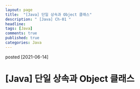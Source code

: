 ```yaml
---
layout: page
title:  "[Java] 단일 상속과 Object 클래스"
description: " [Java] Ch-01 "
headline: 
tags: [Java]
comments: true
published: true
categories: Java
---
```

posted [2021-06-14] 

# [Java] 단일 상속과 Object 클래스
